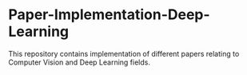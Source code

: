 # Paper-Implementation-Deep-Learning
This repository contains implementation of different papers relating to Computer Vision and Deep Learning fields. 
